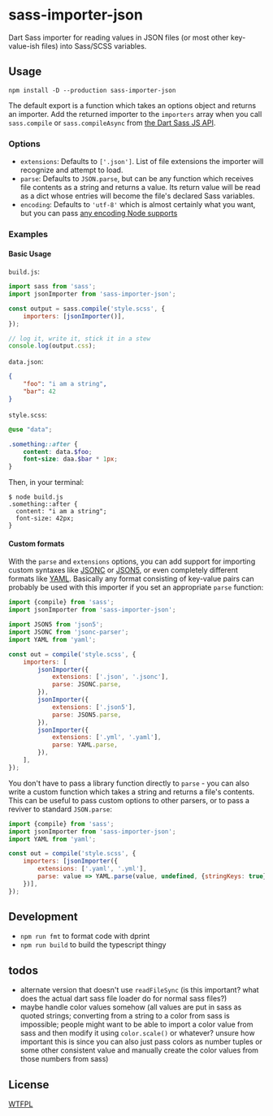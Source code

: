 # sass-importer-json

Dart Sass importer for reading values in JSON files (or most other key-value-ish
files) into Sass/SCSS variables.

## Usage

    npm install -D --production sass-importer-json

The default export is a function which takes an options object and returns an
importer. Add the returned importer to the `importers` array when you call
`sass.compile` or `sass.compileAsync` from [the Dart Sass JS API][sass-api].

### Options

- `extensions`: Defaults to `['.json']`. List of file extensions the importer
  will recognize and attempt to load.
- `parse`: Defaults to `JSON.parse`, but can be any function which receives file
  contents as a string and returns a value. Its return value will be read as a
  dict whose entries will become the file's declared Sass variables.
- `encoding`: Defaults to `'utf-8'` which is almost certainly what you want, but
  you can pass [any encoding Node supports][node-encodings]

### Examples

#### Basic Usage

`build.js`:

```js
import sass from 'sass';
import jsonImporter from 'sass-importer-json';

const output = sass.compile('style.scss', {
	importers: [jsonImporter()],
});

// log it, write it, stick it in a stew
console.log(output.css);
```

`data.json`:

```json
{
	"foo": "i am a string",
	"bar": 42
}
```

`style.scss`:

```scss
@use "data";

.something::after {
	content: data.$foo;
	font-size: daa.$bar * 1px;
}
```

Then, in your terminal:

```
$ node build.js
.something::after {
  content: "i am a string";
  font-size: 42px;
}
```

#### Custom formats

With the `parse` and `extensions` options, you can add support for importing
custom syntaxes like [JSONC][jsonc-parser] or [JSON5][json5], or even completely
different formats like [YAML][yaml]. Basically any format consisting of
key-value pairs can probably be used with this importer if you set an
appropriate `parse` function:

```js
import {compile} from 'sass';
import jsonImporter from 'sass-importer-json';

import JSON5 from 'json5';
import JSONC from 'jsonc-parser';
import YAML from 'yaml';

const out = compile('style.scss', {
	importers: [
		jsonImporter({
			extensions: ['.json', '.jsonc'],
			parse: JSONC.parse,
		}),
		jsonImporter({
			extensions: ['.json5'],
			parse: JSON5.parse,
		}),
		jsonImporter({
			extensions: ['.yml', '.yaml'],
			parse: YAML.parse,
		}),
	],
});
```

You don't have to pass a library function directly to `parse` - you can also
write a custom function which takes a string and returns a file's contents. This
can be useful to pass custom options to other parsers, or to pass a reviver to
standard `JSON.parse`:

```js
import {compile} from 'sass';
import jsonImporter from 'sass-importer-json';
import YAML from 'yaml';

const out = compile('style.scss', {
	importers: [jsonImporter({
		extensions: ['.yaml', '.yml'],
		parse: value => YAML.parse(value, undefined, {stringKeys: true});
	})],
});
```

## Development

- `npm run fmt` to format code with dprint
- `npm run build` to build the typescript thingy

## todos

- alternate version that doesn't use `readFileSync` (is this important? what
  does the actual dart sass file loader do for normal sass files?)
- maybe handle color values somehow (all values are put in sass as quoted
  strings; converting from a string to a color from sass is impossible; people
  might want to be able to import a color value from sass and then modify it
  using `color.scale()` or whatever? unsure how important this is since you can
  also just pass colors as number tuples or some other consistent value and
  manually create the color values from those numbers from sass)

## License

[WTFPL](/LICENSE)

[json5]: https://www.npmjs.com/package/json5
[jsonc-parser]: https://www.npmjs.com/package/jsonc-parser
[node-encodings]: https://nodejs.org/api/buffer.html#buffers-and-character-encodings
[sass-api]: https://sass-lang.com/documentation/js-api/
[yaml]: https://www.npmjs.com/package/yaml

